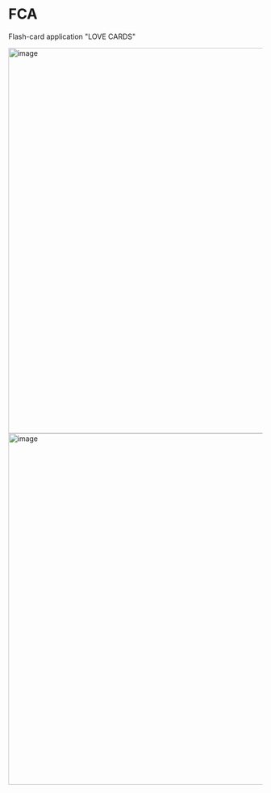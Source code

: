 # FCA

Flash-card application "LOVE CARDS"


<img width="762" alt="image" src="https://github.com/EkaterinaVolk/FCA/assets/108803039/56136cf7-66c4-40a5-bc76-1a3131eafbe0">

<img width="695" alt="image" src="https://github.com/EkaterinaVolk/FCA/assets/108803039/afb82b8a-8881-4ca9-baab-f28cf37a58ba">


